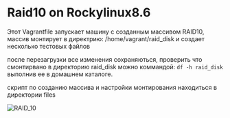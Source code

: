 # Raid10 on Rockylinux8.6

Этот Vagrantfile запускает машину с созданным массивом RAID10, массив монтирует в директрию: /home/vagrant/raid_disk 
и создает несколько тестовых файлов

после перезагрузки все изменения сохраняються, проверить что смонтирвано в директорию raid_disk можно коммандой: ``` df -h raid_disk ``` выполнив ее в домашнем каталоге.

скрипт по созданию массива и настройки монтирования находиться в директории files

![RAID_10](https://user-images.githubusercontent.com/59445051/202411305-37a70b6a-58d4-4fee-8f7a-fc7a1b052324.svg)
